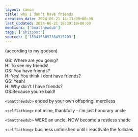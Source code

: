 ```yaml
---
layout: canon
title: why i don't have friends
creation_date: 2024-06-21 14:11:09+00:00
last_updated: 2024-06-21 18:39:18+00:00
mentions: ['5matthewdub']
tags: ['shitpost']
sources: ['1804155097384915203']
---
```


(according to my godson)

GS: Where are you going?  
H: To see my friends!  
GS: You have friends?  
H: Yes! You think I dont have friends?  
GS: Yeah!  
H: Why don't I have friends?  
GS:Because you're bald!  
  
`<5matthewdub>` ended by your own offspring. merciless  

`<selflathing>` not mine, thankfully - i'm just honorary uncle  

`<5matthewdub>` WERE an uncle. NOW become a restless shade  

`<selflathing>` business unfinished until i reactivate the follicles  

